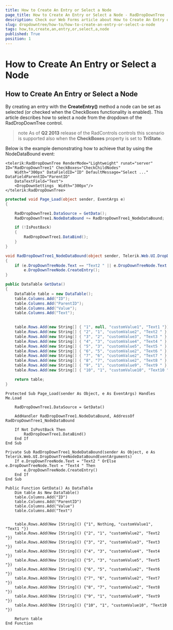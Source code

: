 ```yaml
---
title: How to Create An Entry or Select a Node
page_title: How to Create An Entry or Select a Node - RadDropDownTree
description: Check our Web Forms article about How to Create An Entry or Select a Node.
slug: dropdowntree/how-to/how-to-create-an-entry-or-select-a-node
tags: how,to,create,an,entry,or,select,a,node
published: True
position: 1
---
```


# How to Create An Entry or Select a Node



## How to Create An Entry or Select a Node

By creating an entry with the **CreateEntry()** method a node can be set as selected (or checked when the CheckBoxes functionality is enabled). This article describes how to select a node from the dropdown of the RadDropDownTree control.

>note As of **Q2 2013** release of the RadControls controls this scenario is supported also when the **CheckBoxes** property is set to **TriState**.
>


Below is the example demonstrating how to achieve that by using the NodeDataBound event:

````ASPNET
<telerik:RadDropDownTree RenderMode="Lightweight" runat="server" ID="RadDropDownTree1" CheckBoxes="CheckChildNodes"
    Width="300px" DataFieldID="ID" DefaultMessage="Select ..." DataFieldParentID="ParentID"
    DataTextField="Text">  
    <DropDownSettings  Width="300px"/>
</telerik:RadDropDownTree>
````





````C#
protected void Page_Load(object sender, EventArgs e)
{

    RadDropDownTree1.DataSource = GetData();
    RadDropDownTree1.NodeDataBound += RadDropDownTree1_NodeDataBound;

    if (!IsPostBack)
    {
        RadDropDownTree1.DataBind();
    }
}

void RadDropDownTree1_NodeDataBound(object sender, Telerik.Web.UI.DropDownTreeNodeDataBoundEventArguments e)
{
    if (e.DropDownTreeNode.Text == "Text2 " || e.DropDownTreeNode.Text == "Text4 ")
        e.DropDownTreeNode.CreateEntry();
}

public DataTable GetData()
{
    DataTable table = new DataTable();
    table.Columns.Add("ID");
    table.Columns.Add("ParentID");
    table.Columns.Add("Value");
    table.Columns.Add("Text");
   

    table.Rows.Add(new String[] { "1", null, "customValue1", "Text1 "});
    table.Rows.Add(new String[] { "2", "1", "customValue2", "Text2 " });
    table.Rows.Add(new String[] { "3", "2", "customValue3", "Text3 " });
    table.Rows.Add(new String[] { "4", "3", "customValue4", "Text4 " });
    table.Rows.Add(new String[] { "5", "3", "customValue5", "Text5 " });
    table.Rows.Add(new String[] { "6", "5", "customValue2", "Text6 " });
    table.Rows.Add(new String[] { "7", "6", "customValue2", "Text7 " });
    table.Rows.Add(new String[] { "8", "7", "customValue2", "Text8 " });
    table.Rows.Add(new String[] { "9", "1", "customValue9", "Text9 " });
    table.Rows.Add(new String[] { "10", "1", "customValue10", "Text10 " });

    return table;
}
````
````VB.NET
Protected Sub Page_Load(sender As Object, e As EventArgs) Handles Me.Load

    RadDropDownTree1.DataSource = GetData()

    AddHandler RadDropDownTree1.NodeDataBound, AddressOf RadDropDownTree1_NodeDataBound

    If Not IsPostBack Then
        RadDropDownTree1.DataBind()
    End If
End Sub

Private Sub RadDropDownTree1_NodeDataBound(sender As Object, e As Telerik.Web.UI.DropDownTreeNodeDataBoundEventArguments)
    If e.DropDownTreeNode.Text = "Text2 " OrElse e.DropDownTreeNode.Text = "Text4 " Then
        e.DropDownTreeNode.CreateEntry()
    End If
End Sub

Public Function GetData() As DataTable
    Dim table As New DataTable()
    table.Columns.Add("ID")
    table.Columns.Add("ParentID")
    table.Columns.Add("Value")
    table.Columns.Add("Text")


    table.Rows.Add(New [String]() {"1", Nothing, "customValue1", "Text1 "})
    table.Rows.Add(New [String]() {"2", "1", "customValue2", "Text2 "})
    table.Rows.Add(New [String]() {"3", "2", "customValue3", "Text3 "})
    table.Rows.Add(New [String]() {"4", "3", "customValue4", "Text4 "})
    table.Rows.Add(New [String]() {"5", "3", "customValue5", "Text5 "})
    table.Rows.Add(New [String]() {"6", "5", "customValue2", "Text6 "})
    table.Rows.Add(New [String]() {"7", "6", "customValue2", "Text7 "})
    table.Rows.Add(New [String]() {"8", "7", "customValue2", "Text8 "})
    table.Rows.Add(New [String]() {"9", "1", "customValue9", "Text9 "})
    table.Rows.Add(New [String]() {"10", "1", "customValue10", "Text10 "})

    Return table
End Function
````

